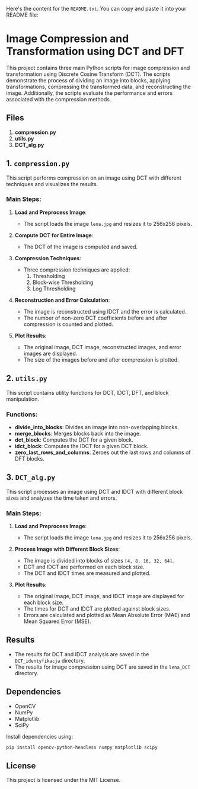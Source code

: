 Here's the content for the `README.txt`. You can copy and paste it into your README file:


# Image Compression and Transformation using DCT and DFT

This project contains three main Python scripts for image compression and transformation using Discrete Cosine Transform (DCT). The scripts demonstrate the process of dividing an image into blocks, applying transformations, compressing the transformed data, and reconstructing the image. Additionally, the scripts evaluate the performance and errors associated with the compression methods.

## Files

1. **compression.py**
2. **utils.py**
3. **DCT_alg.py**

## 1. `compression.py`

This script performs compression on an image using DCT with different techniques and visualizes the results.

### Main Steps:
1. **Load and Preprocess Image**:
    - The script loads the image `lena.jpg` and resizes it to 256x256 pixels.
    
2. **Compute DCT for Entire Image**:
    - The DCT of the image is computed and saved.
    
3. **Compression Techniques**:
    - Three compression techniques are applied: 
        1. Thresholding
        2. Block-wise Thresholding
        3. Log Thresholding
        
4. **Reconstruction and Error Calculation**:
    - The image is reconstructed using IDCT and the error is calculated.
    - The number of non-zero DCT coefficients before and after compression is counted and plotted.
    
5. **Plot Results**:
    - The original image, DCT image, reconstructed images, and error images are displayed.
    - The size of the images before and after compression is plotted.

## 2. `utils.py`

This script contains utility functions for DCT, IDCT, DFT, and block manipulation.

### Functions:
- **divide_into_blocks**: Divides an image into non-overlapping blocks.
- **merge_blocks**: Merges blocks back into the image.
- **dct_block**: Computes the DCT for a given block.
- **idct_block**: Computes the IDCT for a given DCT block.
- **zero_last_rows_and_columns**: Zeroes out the last rows and columns of DFT blocks.

## 3. `DCT_alg.py`

This script processes an image using DCT and IDCT with different block sizes and analyzes the time taken and errors.

### Main Steps:
1. **Load and Preprocess Image**:
    - The script loads the image `lena.jpg` and resizes it to 256x256 pixels.
    
2. **Process Image with Different Block Sizes**:
    - The image is divided into blocks of sizes `[4, 8, 16, 32, 64]`.
    - DCT and IDCT are performed on each block size.
    - The DCT and IDCT times are measured and plotted.
    
3. **Plot Results**:
    - The original image, DCT image, and IDCT image are displayed for each block size.
    - The times for DCT and IDCT are plotted against block sizes.
    - Errors are calculated and plotted as Mean Absolute Error (MAE) and Mean Squared Error (MSE).

## Results

- The results for DCT and IDCT analysis are saved in the `DCT_identyfikacja` directory.
- The results for image compression using DCT are saved in the `lena_DCT` directory.

## Dependencies

- OpenCV
- NumPy
- Matplotlib
- SciPy

Install dependencies using:
```bash
pip install opencv-python-headless numpy matplotlib scipy
```

## License

This project is licensed under the MIT License.
```
